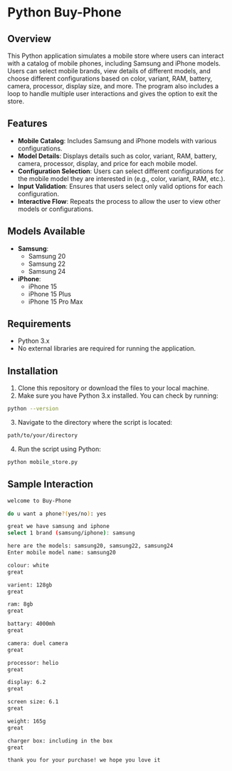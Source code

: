 # Python Buy-Phone

## Overview

This Python application simulates a mobile store where users can interact with a catalog of mobile phones, including Samsung and iPhone models. Users can select mobile brands, view details of different models, and choose different configurations based on color, variant, RAM, battery, camera, processor, display size, and more. The program also includes a loop to handle multiple user interactions and gives the option to exit the store.

## Features

- **Mobile Catalog**: Includes Samsung and iPhone models with various configurations.
- **Model Details**: Displays details such as color, variant, RAM, battery, camera, processor, display, and price for each mobile model.
- **Configuration Selection**: Users can select different configurations for the mobile model they are interested in (e.g., color, variant, RAM, etc.).
- **Input Validation**: Ensures that users select only valid options for each configuration.
- **Interactive Flow**: Repeats the process to allow the user to view other models or configurations.

## Models Available

- **Samsung**: 
  - Samsung 20
  - Samsung 22
  - Samsung 24
- **iPhone**:
  - iPhone 15
  - iPhone 15 Plus
  - iPhone 15 Pro Max

## Requirements

- Python 3.x
- No external libraries are required for running the application.

## Installation

1. Clone this repository or download the files to your local machine.
2. Make sure you have Python 3.x installed. You can check by running:
 ```bash
 python --version
 ```
3. Navigate to the directory where the script is located:
 ```bash
 path/to/your/directory
 ```
4. Run the script using Python:
```bash
python mobile_store.py
```

## Sample Interaction
```bash
welcome to Buy-Phone

do u want a phone?(yes/no): yes

great we have samsung and iphone
select 1 brand (samsung/iphone): samsung

here are the models: samsung20, samsung22, samsung24
Enter mobile model name: samsung20

colour: white
great

varient: 128gb
great

ram: 8gb
great

battary: 4000mh
great

camera: duel camera
great

processor: helio
great

display: 6.2
great

screen size: 6.1
great

weight: 165g
great

charger box: including in the box
great

thank you for your purchase! we hope you love it
```
